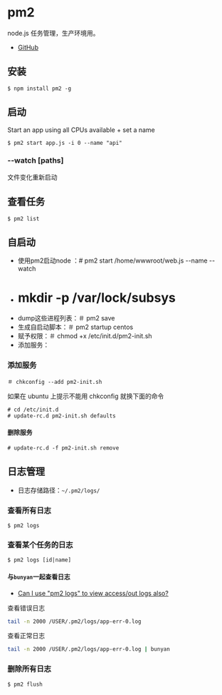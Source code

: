 # pm2

node.js 任务管理，生产环境用。

* [GitHub](https://github.com/Unitech/pm2)

## 安装

```shell
$ npm install pm2 -g
```

## 启动

Start an app using all CPUs available + set a name

```shell
$ pm2 start app.js -i 0 --name "api"
```

### --watch [paths]

文件变化重新启动

## 查看任务

```shell
$ pm2 list
```

## 自启动

* 使用pm2启动node ：# pm2 start /home/wwwroot/web.js --name <name> --watch
* # mkdir -p /var/lock/subsys
* dump这些进程列表：＃ pm2 save
* 生成自启动脚本：＃ pm2 startup centos
* 赋予权限：＃ chmod +x /etc/init.d/pm2-init.sh
* 添加服务：

### 添加服务

```
＃ chkconfig --add pm2-init.sh
```

如果在 ubuntu 上提示不能用 chkconfig 就换下面的命令

```
# cd /etc/init.d
# update-rc.d pm2-init.sh defaults
```

#### 删除服务

```
# update-rc.d -f pm2-init.sh remove
```

## 日志管理

* 日志存储路径：`~/.pm2/logs/`

### 查看所有日志

```
$ pm2 logs
```

### 查看某个任务的日志

```
$ pm2 logs [id|name]
```

#### 与`bunyan`一起查看日志

* [Can I use "pm2 logs" to view access/out logs also?](https://github.com/Unitech/pm2/issues/422)

查看错误日志

```sh
tail -n 2000 /USER/.pm2/logs/app-err-0.log
```

查看正常日志

```sh
tail -n 2000 /USER/.pm2/logs/app-err-0.log | bunyan
```

### 删除所有日志

```
$ pm2 flush
```
